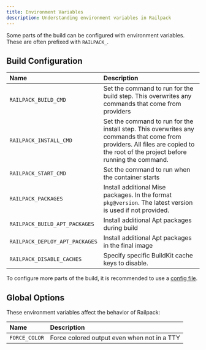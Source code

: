 ```yaml
---
title: Environment Variables
description: Understanding environment variables in Railpack
---
```


Some parts of the build can be configured with environment variables. These are
often prefixed with `RAILPACK_`.

## Build Configuration

| Name                           | Description                                                                                                                                                                     |
| :----------------------------- | :------------------------------------------------------------------------------------------------------------------------------------------------------------------------------ |
| `RAILPACK_BUILD_CMD`           | Set the command to run for the build step. This overwrites any commands that come from providers                                                                                |
| `RAILPACK_INSTALL_CMD`         | Set the command to run for the install step. This overwrites any commands that come from providers. All files are copied to the root of the project before running the command. |
| `RAILPACK_START_CMD`           | Set the command to run when the container starts                                                                                                                                |
| `RAILPACK_PACKAGES`            | Install additional Mise packages. In the format `pkg@version`. The latest version is used if not provided.                                                                      |
| `RAILPACK_BUILD_APT_PACKAGES`  | Install additional Apt packages during build                                                                                                                                    |
| `RAILPACK_DEPLOY_APT_PACKAGES` | Install additional Apt packages in the final image                                                                                                                              |
| `RAILPACK_DISABLE_CACHES`      | Specify specific BuildKit cache keys to disable. |

To configure more parts of the build, it is recommended to use a [config file](/config/file).

## Global Options

These environment variables affect the behavior of Railpack:

| Name          | Description                                 |
| :------------ | :------------------------------------------ |
| `FORCE_COLOR` | Force colored output even when not in a TTY |
